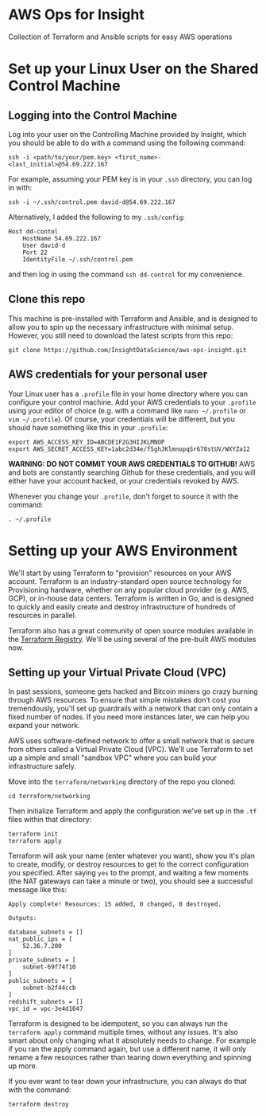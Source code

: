 # AWS Ops for Insight
Collection of Terraform and Ansible scripts for easy AWS operations

# Set up your Linux User on the Shared Control Machine

## Logging into the Control Machine
Log into your user on the Controlling Machine provided by Insight, which you should be able to do with a command using the following command: 

    ssh -i <path/to/your/pem.key> <first_name>-<last_initial>@54.69.222.167
    
For example, assuming your PEM key is in your `.ssh` directory, you can log in with:

    ssh -i ~/.ssh/control.pem david-d@54.69.222.167

Alternatively, I added the following to my `.ssh/config`:

    Host dd-contol
        HostName 54.69.222.167
        User david-d
        Port 22
        IdentityFile ~/.ssh/control.pem
        
and then log in using the command `ssh dd-control` for my convenience.

## Clone this repo

This machine is pre-installed with Terraform and Ansible, and is designed to allow you to spin up the necessary infrastructure with minimal setup. However, you still need to download the latest scripts from this repo:

    git clone https://github.com/InsightDataScience/aws-ops-insight.git

## AWS credentials for your personal user
Your Linux user has a `.profile` file in your home directory where you can configure your control machine. Add your AWS credentials to your `.profile` using your editor of choice (e.g. with a command like `nano ~/.profile` or `vim ~/.profile`). Of course, your credentials will be different, but you should have something like this in your `.profile`:

    export AWS_ACCESS_KEY_ID=ABCDE1F2G3HIJKLMNOP  
    export AWS_SECRET_ACCESS_KEY=1abc2d34e/f5ghJKlmnopqSr678stUV/WXYZa12

**WARNING: DO NOT COMMIT YOUR AWS CREDENTIALS TO GITHUB!** AWS and bots are constantly searching Github for these credentials, and you will either have your account hacked, or your credentials revoked by AWS.

Whenever you change your `.profile`, don't forget to source it with the command:

    . ~/.profile
    
# Setting up your AWS Environment

We'll start by using Terraform to "provision" resources on your AWS account. Terraform is an industry-standard open source technology for Provisioning hardware, whether on any popular cloud provider (e.g. AWS, GCP), or in-house data centers. Terraform is written in Go, and is designed to quickly and easily create and destroy infrastructure of hundreds of resources in parallel. 

Terraform also has a great community of open source modules available in the [Terraform Registry](https://registry.terraform.io/). We'll be using several of the pre-built AWS modules now.

## Setting up your Virtual Private Cloud (VPC)
In past sessions, someone gets hacked and Bitcoin miners go crazy burning through AWS resources. To ensure that simple mistakes don’t cost you tremendously, you'll set up guardrails with a network that can only contain a fixed number of nodes. If you need more instances later, we can help you expand your network. 

AWS uses software-defined network to offer a small network that is secure from others called a Virtual Private Cloud (VPC). We'll use Terraform to set up a simple and small "sandbox VPC" where you can build your infrastructure safely.

Move into the `terraform/networking` directory of the repo you cloned:

    cd terraform/networking
    
Then initialize Terraform and apply the configuration we've set up in the `.tf` files within that directory:

    terraform init
    terraform apply
    
Terraform will ask your name (enter whatever you want), show you it's plan to create, modify, or destroy resources to get to the correct configuration you specified. After saying `yes` to the prompt, and waiting a few moments (the NAT gateways can take a minute or two), you should see a successful message like this: 

    Apply complete! Resources: 15 added, 0 changed, 0 destroyed.

    Outputs:

    database_subnets = []
    nat_public_ips = [
        52.36.7.200
    ]
    private_subnets = [
        subnet-69f74f10
    ]
    public_subnets = [
        subnet-b2f44ccb
    ]
    redshift_subnets = []
    vpc_id = vpc-3e4d1047

Terraform is designed to be idempotent, so you can always run the `terraform apply` command multiple times, without any issues. It's also smart about only changing what it absolutely needs to change. For example if you ran the apply command again, but use a different name, it will only rename a few resources rather than tearing down everything and spinning up more.

If you ever want to tear down your infrastructure, you can always do that with the command:

    terraform destroy
    



